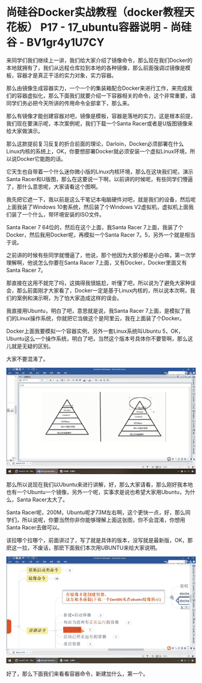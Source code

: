 # 尚硅谷Docker实战教程（docker教程天花板） P17 - 17_ubuntu容器说明 - 尚硅谷 - BV1gr4y1U7CY

来同学们我们继续上一讲，我们给大家介绍了镜像命令，那么现在我们Docker的本地就拥有了，我们从远程仓库拉到本地的各种镜像，那么前面强调过镜像是模板，容器才是真正干活的实力对象，实力容器。

那么由镜像生成容器实力，一个一个的集装箱配合Docker来进行工作，来完成我们的容器虚拟化，那么下面我们就要介绍一下容器相关的命令，这个非常重要，请同学们务必把今天所讲的传用命令全部拿下，那么来。

那么有镜像才能创建容器对吧，镜像是模板，容器是落地的实力，这是根本前提，我们现在要演示呢，本次案例呢，我们下载一个Santa Racer或者是U版图镜像来给大家做演示。

那么这款提前复习反复的折合前面的理论，Darloin，Docker必须部署在什么Linux内核的系统上，OK，你要想部署Docker就必须安装一个虚拟Linux环境，所以说Docker它能跑的话。

它天生也自带着一个什么迷你微小版的Linux内核环境，那么在这块我们呢，演示Santa Racer和U版图，那么在这要说一下啊，以前讲的时候呢，有些同学们懵逼了，那什么意思呢，大家请看这个图啊。

我先把它遮一下，我以前是这么干笔记本电脑硬件对吧，就是我们的设备，然后呢上面我装了Windows 10套系统，然后装了个Windows V2虚拟机，虚拟机上面我们装了一个什么，带环境安装的ISO文件。

Santa Racer 7 64位的，然后在这个上面，我Santa Racer 7上面，我装了个Docker，然后我用Docker呢，再模拟一个Santa Racer 7。5，另外一个就是相当于说。

之前讲的时候有些同学就懵逼了，他说，那个他因为大部分都是小白嘛，第一次学理解啊，他说怎么你要在Santa Racer 7上面，又有Docker，Docker里面又有Santa Racer 7。

那直接在这用不就完了吗，这搞得我很尴尬，听懂了吧，所以说为了避免大家种误会，那么前面刚才大家看了，Docker一定是基于Linux内核的，所以说本次啊，我们的案例和演示啊，为了怕大家造成这样的误会。

我直接用Ubuntu，明白了吧，意思就是说，我Santa Racer 7上面，是模拟了我们的Linux操作系统，你就把它当做这个是阿里云，我在上面装了个Docker。

Docker上面我要模拟一个容器实例，另外一套Linux系统叫Ubuntu 5，OK，Ubuntu这么一个操作系统，明白了吧，当然这个版本号具体你不要管啊，那么这儿就是无疑的区别。

大家不要混淆了。

![](img/d9b835ea522769cf822b96a44b538adc_1.png)

那么所以说现在我们以Ubuntu来进行讲解，好，那么大家请看，那么刚好我本地也有一个Ubuntu一个镜像，另外一个呢，实事求是说也希望大家用Ubuntu，为什么，Santa Racer太大了。

Santa Racer呢，200M，Ubuntu呢才73M左右啊，这个更快一点，好，那么同学们，所以说呢，你要当然你非你能够理解上面这张图，你不会混淆，你想用Santa Racer去做可以。

该拉哪个拉哪个，前面讲过了，写了就是具体的版本，没写就是最新版，OK，那麽这一拉，不废话，那麽下面我们本次用UBUNTU来给大家说明。

![](img/d9b835ea522769cf822b96a44b538adc_3.png)

好了，那么下面我们来看看容器命令，新建加什么，第一个。